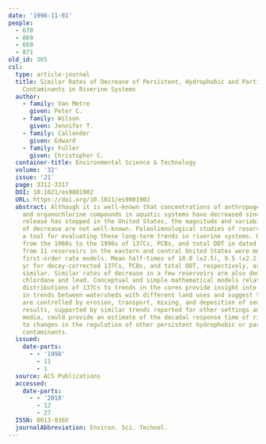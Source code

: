 ```yaml
---
date: '1998-11-01'
people:
  - 670
  - 869
  - 669
  - 871
old_id: 365
csl:
  type: article-journal
  title: Similar Rates of Decrease of Persistent, Hydrophobic and Particle-Reactive
    Contaminants in Riverine Systems
  author:
    - family: Van Metre
      given: Peter C.
    - family: Wilson
      given: Jennifer T.
    - family: Callender
      given: Edward
    - family: Fuller
      given: Christopher C.
  container-title: Environmental Science & Technology
  volume: '32'
  issue: '21'
  page: 3312-3317
  DOI: 10.1021/es9801902
  URL: https://doi.org/10.1021/es9801902
  abstract: Although it is well-known that concentrations of anthropogenic radionuclides
    and organochlorine compounds in aquatic systems have decreased since their widespread
    release has stopped in the United States, the magnitude and variability of rates
    of decrease are not well-known. Paleolimnological studies of reservoirs provide
    a tool for evaluating these long-term trends in riverine systems. Rates of decrease
    from the 1960s to the 1990s of 137Cs, PCBs, and total DDT in dated sediment cores
    from 11 reservoirs in the eastern and central United States were modeled using
    first-order rate models. Mean half-times of 10.0 (±2.5), 9.5 (±2.2), and 13 (±5.8)
    yr for decay-corrected 137Cs, PCBs, and total DDT, respectively, are surprisingly
    similar. Similar rates of decrease in a few reservoirs are also demonstrated for
    chlordane and lead. Conceptual and simple mathematical models relating two soil
    distributions of 137Cs to trends in the cores provide insight into differences
    in trends between watersheds with different land uses and suggest that trends
    are controlled by erosion, transport, mixing, and deposition of sediments. These
    results, supported by similar trends reported for other settings and environmental
    media, could provide an estimate of the decadal response time of riverine systems
    to changes in the regulation of other persistent hydrophobic or particle-reactive
    contaminants.
  issued:
    date-parts:
      - - '1998'
        - 11
        - 1
  source: ACS Publications
  accessed:
    date-parts:
      - - '2018'
        - 12
        - 27
  ISSN: 0013-936X
  journalAbbreviation: Environ. Sci. Technol.
---
```

